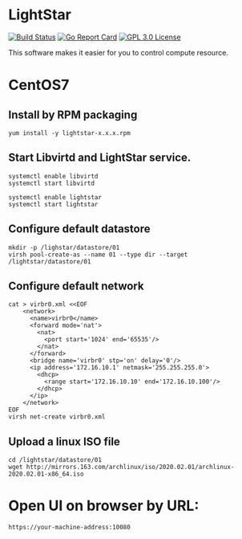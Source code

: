 # LightStar
[![Build Status](https://travis-ci.org/danieldin95/lightstar.svg?branch=master)](https://travis-ci.org/danieldin95/lightstar)
[![Go Report Card](https://goreportcard.com/badge/github.com/danieldin95/lightstar)](https://goreportcard.com/report/danieldin95/lightstar)
[![GPL 3.0 License](https://img.shields.io/badge/License-GPL%203.0-blue.svg)](LICENSE)

This software makes it easier for you to control compute resource.

# CentOS7

## Install by RPM packaging

    yum install -y lightstar-x.x.x.rpm

## Start Libvirtd and LightStar service.

    systemctl enable libvirtd
    systemctl start libvirtd
    
    systemctl enable lightstar
    systemctl start lightstar
    
## Configure default datastore

    mkdir -p /lighstar/datastore/01
    virsh pool-create-as --name 01 --type dir --target /lightstar/datastore/01
## Configure default network

    cat > virbr0.xml <<EOF
        <network>
          <name>virbr0</name>
          <forward mode='nat'>
            <nat>
              <port start='1024' end='65535'/>
            </nat>
          </forward>
          <bridge name='virbr0' stp='on' delay='0'/>
          <ip address='172.16.10.1' netmask='255.255.255.0'>
            <dhcp>
              <range start='172.16.10.10' end='172.16.10.100'/>
            </dhcp>
          </ip>
        </network>
    EOF
    virsh net-create virbr0.xml

## Upload a linux ISO file

    cd /lightstar/datastore/01
    wget http://mirrors.163.com/archlinux/iso/2020.02.01/archlinux-2020.02.01-x86_64.iso
    
# Open UI on browser by URL:

    https://your-machine-address:10080
    
    
